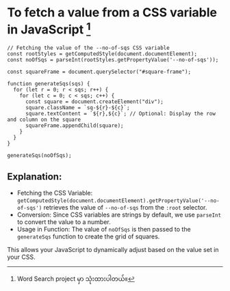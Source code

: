 # To fetch a value from a CSS variable in JavaScript [^1]

    // Fetching the value of the --no-of-sqs CSS variable
    const rootStyles = getComputedStyle(document.documentElement);
    const noOfSqs = parseInt(rootStyles.getPropertyValue('--no-of-sqs'));
    
    const squareFrame = document.querySelector("#square-frame");
    
    function generateSqs(sqs) {
      for (let r = 0; r < sqs; r++) {
        for (let c = 0; c < sqs; c++) {
          const square = document.createElement("div");
          square.className = `sq-${r}-${c}`;
          square.textContent = `${r},${c}`; // Optional: Display the row and column on the square
          squareFrame.appendChild(square);
        }
      }
    }
    
    generateSqs(noOfSqs);

## Explanation:
- Fetching the CSS Variable: `getComputedStyle(document.documentElement).getPropertyValue('--no-of-sqs')` retrieves the value of `--no-of-sqs` from the `:root` selector.
- Conversion: Since CSS variables are strings by default, we use `parseInt` to convert the value to a number.
- Usage in Function: The value of `noOfSqs` is then passed to the `generateSqs` function to create the grid of squares.

This allows your JavaScript to dynamically adjust based on the value set in your CSS.

[^1]: Word Search project မှာ သုံးထားပါတယ်။
